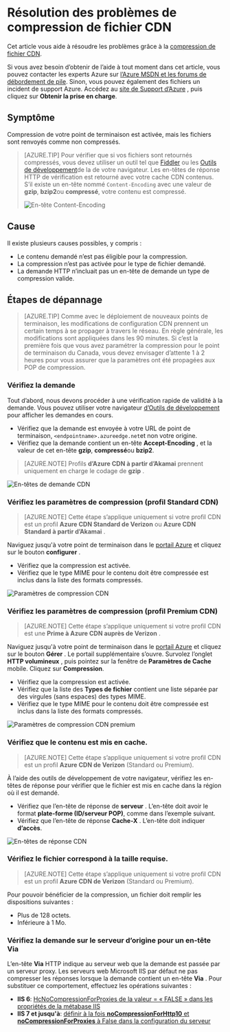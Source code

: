 <properties
    pageTitle="Résolution des problèmes de compression de fichier dans Azure CDN | Microsoft Azure"
    description="Résoudre les problèmes grâce à la compression de fichier Azure CDN."
    services="cdn"
    documentationCenter=""
    authors="camsoper"
    manager="erikre"
    editor=""/>

<tags
    ms.service="cdn"
    ms.workload="tbd"
    ms.tgt_pltfrm="na"
    ms.devlang="na"
    ms.topic="article"
    ms.date="09/01/2016"
    ms.author="casoper"/>
    
# <a name="troubleshooting-cdn-file-compression"></a>Résolution des problèmes de compression de fichier CDN

Cet article vous aide à résoudre les problèmes grâce à la [compression de fichier CDN](cdn-improve-performance.md).

Si vous avez besoin d’obtenir de l’aide à tout moment dans cet article, vous pouvez contacter les experts Azure sur [l’Azure MSDN et les forums de débordement de pile](https://azure.microsoft.com/support/forums/). Sinon, vous pouvez également des fichiers un incident de support Azure. Accédez au [site de Support d’Azure](https://azure.microsoft.com/support/options/) , puis cliquez sur **Obtenir la prise en charge**.

## <a name="symptom"></a>Symptôme

Compression de votre point de terminaison est activée, mais les fichiers sont renvoyés comme non compressés.

>[AZURE.TIP] Pour vérifier que si vos fichiers sont retournés compressés, vous devez utiliser un outil tel que [Fiddler](http://www.telerik.com/fiddler) ou les [Outils de développement](https://developer.microsoft.com/microsoft-edge/platform/documentation/f12-devtools-guide/)de la de votre navigateur.  Les en-têtes de réponse HTTP de vérification est retourné avec votre cache CDN contenus.  S’il existe un en-tête nommé `Content-Encoding` avec une valeur de **gzip**, **bzip2**ou **compressé**, votre contenu est compressé.
>
>![En-tête Content-Encoding](./media/cdn-troubleshoot-compression/cdn-content-header.png)

## <a name="cause"></a>Cause

Il existe plusieurs causes possibles, y compris :

- Le contenu demandé n’est pas éligible pour la compression.
- La compression n’est pas activée pour le type de fichier demandé.
- La demande HTTP n’incluait pas un en-tête de demande un type de compression valide.

## <a name="troubleshooting-steps"></a>Étapes de dépannage

> [AZURE.TIP] Comme avec le déploiement de nouveaux points de terminaison, les modifications de configuration CDN prennent un certain temps à se propager à travers le réseau.  En règle générale, les modifications sont appliquées dans les 90 minutes.  Si c’est la première fois que vous avez paramétrer la compression pour le point de terminaison du Canada, vous devez envisager d’attente 1 à 2 heures pour vous assurer que la paramètres ont été propagées aux POP de compression. 

### <a name="verify-the-request"></a>Vérifiez la demande

Tout d’abord, nous devons procéder à une vérification rapide de validité à la demande.  Vous pouvez utiliser votre navigateur [d’Outils de développement](https://developer.microsoft.com/microsoft-edge/platform/documentation/f12-devtools-guide/) pour afficher les demandes en cours.

- Vérifiez que la demande est envoyée à votre URL de point de terminaison, `<endpointname>.azureedge.net`et non votre origine.
- Vérifiez que la demande contient un en-tête **Accept-Encoding** , et la valeur de cet en-tête **gzip**, **compressé**ou **bzip2**.

> [AZURE.NOTE] Profils **d’Azure CDN à partir d’Akamai** prennent uniquement en charge le codage de **gzip** .

![En-têtes de demande CDN](./media/cdn-troubleshoot-compression/cdn-request-headers.png)

### <a name="verify-compression-settings-standard-cdn-profile"></a>Vérifiez les paramètres de compression (profil Standard CDN)

> [AZURE.NOTE] Cette étape s’applique uniquement si votre profil CDN est un profil **Azure CDN Standard de Verizon** ou **Azure CDN Standard à partir d’Akamai** . 

Naviguez jusqu'à votre point de terminaison dans le [portail Azure](https://portal.azure.com) et cliquez sur le bouton **configurer** .

- Vérifiez que la compression est activée.
- Vérifiez que le type MIME pour le contenu doit être compressée est inclus dans la liste des formats compressés.

![Paramètres de compression CDN](./media/cdn-troubleshoot-compression/cdn-compression-settings.png)

### <a name="verify-compression-settings-premium-cdn-profile"></a>Vérifiez les paramètres de compression (profil Premium CDN)

> [AZURE.NOTE] Cette étape s’applique uniquement si votre profil CDN est une **Prime à Azure CDN auprès de Verizon** .

Naviguez jusqu'à votre point de terminaison dans le [portail Azure](https://portal.azure.com) et cliquez sur le bouton **Gérer** .  Le portail supplémentaire s’ouvre.  Survolez l’onglet **HTTP volumineux** , puis pointez sur la fenêtre de **Paramètres de Cache** mobile.  Cliquez sur **Compression**. 

- Vérifiez que la compression est activée.
- Vérifiez que la liste des **Types de fichier** contient une liste séparée par des virgules (sans espaces) des types MIME.
- Vérifiez que le type MIME pour le contenu doit être compressée est inclus dans la liste des formats compressés.

![Paramètres de compression CDN premium](./media/cdn-troubleshoot-compression/cdn-compression-settings-premium.png)

### <a name="verify-the-content-is-cached"></a>Vérifiez que le contenu est mis en cache.

> [AZURE.NOTE] Cette étape s’applique uniquement si votre profil CDN est un profil **Azure CDN de Verizon** (Standard ou Premium).

À l’aide des outils de développement de votre navigateur, vérifiez les en-têtes de réponse pour vérifier que le fichier est mis en cache dans la région où il est demandé.

- Vérifiez que l’en-tête de réponse de **serveur** .  L’en-tête doit avoir le format **plate-forme (ID/serveur POP)**, comme dans l’exemple suivant.
- Vérifiez que l’en-tête de réponse **Cache-X** .  L’en-tête doit indiquer **d’accès**.  

![En-têtes de réponse CDN](./media/cdn-troubleshoot-compression/cdn-response-headers.png)

### <a name="verify-the-file-meets-the-size-requirements"></a>Vérifiez le fichier correspond à la taille requise.

> [AZURE.NOTE] Cette étape s’applique uniquement si votre profil CDN est un profil **Azure CDN de Verizon** (Standard ou Premium).

Pour pouvoir bénéficier de la compression, un fichier doit remplir les dispositions suivantes :

- Plus de 128 octets.
- Inférieure à 1 Mo.

### <a name="check-the-request-at-the-origin-server-for-a-via-header"></a>Vérifiez la demande sur le serveur d’origine pour un en-tête **Via**

L’en-tête **Via** HTTP indique au serveur web que la demande est passée par un serveur proxy.  Les serveurs web Microsoft IIS par défaut ne pas compresser les réponses lorsque la demande contient un en-tête **Via** .  Pour substituer ce comportement, effectuez les opérations suivantes :

- **IIS 6**: [HcNoCompressionForProxies de la valeur = « FALSE » dans les propriétés de la métabase IIS](https://msdn.microsoft.com/library/ms525390.aspx)
- **IIS 7 et jusqu'à**: [définir à la fois **noCompressionForHttp10** et **noCompressionForProxies** à False dans la configuration du serveur](http://www.iis.net/configreference/system.webserver/httpcompression)


